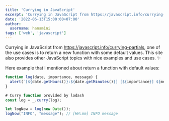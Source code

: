 ```yaml
---
title: 'Currying in JavaScript'
excerpt: 'Currying in JavaScript from https://javascript.info/currying-partials, one of the use cases is to return a new function with some default values. This site also provides other JavaScript topics with nice examples and use cases. :sparkles:'
date: '2022-06-13T15:00:00+07:00'
author:
  username: hanam1ni
tags: ['web', 'javascript']
---
```


Currying in JavaScript from https://javascript.info/currying-partials, one of the use cases is to return a new function with some default values. This site also provides other JavaScript topics with nice examples and use cases. :sparkles:

Here example that I mentioned about return a function with default values:

```javascript
function log(date, importance, message) {
  alert(`[${date.getHours()}:${date.getMinutes()}] [${importance}] ${message}`);
}

# Curry function provided by lodash
const log = _.curry(log);

let logNow = log(new Date());
logNow("INFO", "message"); // [HH:mm] INFO message
```
